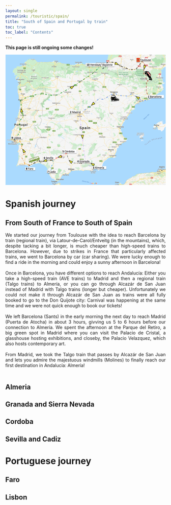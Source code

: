```yaml
---
layout: single
permalink: /touristic/spain/
title: "South of Spain and Portugal by train"
toc: true
toc_label: "Contents"
---
```


<!-- because of div command, you have to use <a href="https://your-site.com">Your link</a> tag inside -->

**This page is still ongoing some changes!**


<img src="/assets/images/train_trip.png" alt="Train trip"> 

# Spanish journey

## From South of France to South of Spain
<div style="text-align: justify"> We started our journey from Toulouse with the idea to reach Barcelona by train (regional train), via Latour-de-Carol/Entveitg (in the mountains), which, despite tacking a bit longer, is much cheaper than high-speed trains to Barcelona. However, due to strikes in France that particularly affected trains, we went to Barcelona by car (car sharing). We were lucky enough to find a ride in the morning and could enjoy a sunny afternoon in Barcelona! </div>
<br>
<div style="text-align: justify"> Once in Barcelona, you have different options to reach Andalucía: Either you take a high-speed train (AVE trains) to Madrid and then a regional train (Talgo trains) to Almería, or you can go through Alcazár de San Juan instead of Madrid with Talgo trains (longer but cheaper). Unfortunately we could not make it through Alcazár de San Juan as trains were all fully booked to go to the Don Quijote city: Carnival was happening at the same time and we were not quick enough to book our tickets! </div><br>
<div style="text-align: justify"> We left Barcelona (Sants) in the early morning the next day to reach Madrid (Puerta de Atocha) in about 3 hours, givving us 5 to 6 hours before our connection to Almería. We spent the afternoon at the Parque del Retiro, a big green spot in Madrid where you can visit the Palacio de Cristal, a glasshouse hosting exhibitions, and closeby, the Palacio Velazquez, which also hosts contemporary art. </div>
<br>
<div style="text-align: justify"> From Madrid, we took the Talgo train that passes by Alcazár de San Juan and lets you admire the majestuous windmills (Molines) to finally reach our first destination in Andalucía: Almería! </div><br>

## Almeria
## Granada and Sierra Nevada
## Cordoba
## Sevilla and Cadiz

# Portuguese journey

## Faro
## Lisbon
